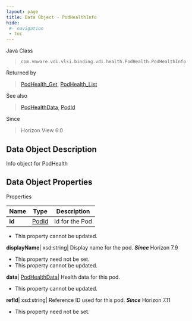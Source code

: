 ```yaml
---
layout: page
title: Data Object - PodHealthInfo
hide:
 #- navigation
 - toc
---
```






Java Class  
> `com.vmware.vdi.vlsi.binding.vdi.health.PodHealth.PodHealthInfo`

Returned by  
> [PodHealth_Get](vdi.health.PodHealth.md#get), [PodHealth_List](vdi.health.PodHealth.md#list)

See also  
> [PodHealthData](vdi.health.PodHealth.PodHealthData.md), [PodId](vdi.entity.PodId.md)

Since  
> Horizon View 6.0


## Data Object Description 

Info object for PodHealth 

## Data Object Properties

Properties

Name |  Type |  Description   
---|---|---  
**id**| [PodId](vdi.entity.PodId.md)|  Id for the Pod   


 * This property cannot be updated.

  
**displayName**|  xsd:string|  Display name for the pod.  **_Since_** Horizon 7.9  


 * This property need not be set.
 * This property cannot be updated.

  
**data**| [PodHealthData](vdi.health.PodHealth.PodHealthData.md)|  Health data for this pod.   


 * This property cannot be updated.

  
**refId**|  xsd:string|  Reference ID used for this pod.  **_Since_** Horizon 7.11  


 * This property need not be set.

  
  
  
   
  
  
